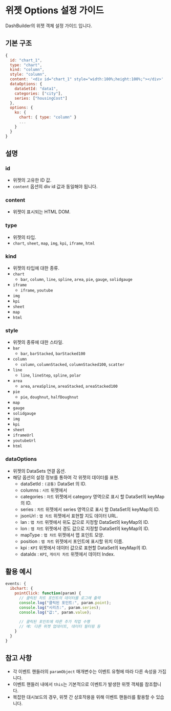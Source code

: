 # 위젯 Options 설정 가이드
DashBuilder의 위젯 객체 설정 가이드 입니다.

## 기본 구조

```javascript
{
  id: "chart_1",
  type: "chart",
  kind: "column",
  style: "column",
  content: '<div id="chart_1" style="width:100%;height:100%;"></div>'
  dataOptions: {
    dataSetId: "data1",
    categories: ["city"],
    series: ["housingCost"]
  },
  options: {
    ko: {
      chart: { type: "column" }
      ...
    }
  }
}

```

## 설명

### id
- 위젯의 고유한 ID 값.
- `content` 옵션의 div id 값과 동일해야 됩니다.

### content
- 위젯이 표시되는 HTML DOM.

### type
- 위젯의 타입.
- `chart`, `sheet`, `map`, `img`, `kpi`, `iframe`, `html`

### kind
- 위젯의 타입에 대한 종류.
- `chart`
  - `bar`, `column`, `line`, `spline`, `area`, `pie`, `gauge`, `solidgauge`
- `iframe`
  - `iframe`, `youtube`
- `img`
- `kpi`
- `sheet`
- `map`
- `html`

### style
- 위젯의 종류에 대한 스타일.
- `bar`
  - `bar`, `barStacked`, `barStacked100`
- `column`
  - `column`, `columnStacked`, `columnStacked100`, `scatter`
- `line`
  - `line`, `lineStep`, `spline`, `polar`
- `area`
  - `area`, `areaSpline`, `areaStacked`, `areaStacked100`
- `pie`
  - `pie`, `doughnut`, `halfDoughnut`
- `map`
- `gauge`
- `solidgauge`
- `img`
- `kpi`
- `sheet`
- `iframeUrl`
- `youtubeUrl`
- `html`

### dataOptions
- 위젯의 DataSets 연결 옵션.
- 해당 옵션의 설정 정보를 통하여 각 위젯의 데이터를 표현.
  - dataSetId : `(공통)` DataSet 의 ID.
  - columns : `시트` 위젯에서
  - categories : `차트` 위젯에서 category 영역으로 표시 할 DataSet의 keyMap의 ID.
  - series : `차트` 위젯에서 series 영역으로 표시 할 DataSet의 keyMap의 ID.
  - jsonUrl : `맵 차트` 위젯에서 표현할 지도 데이터 URL.
  - lan : `맵 차트` 위젯에서 위도 값으로 지정할 DataSet의 keyMap의 ID.
  - lon : `맵 차트` 위젯에서 경도 값으로 지정할 DataSet의 keyMap의 ID.
  - mapType : `맵 차트` 위젯에서 맵 포인트 모양.
  - position : `맵 차트` 위젯에서 포인트에 표시할 위치 이름.
  - kpi : `KPI` 위젯에서 데이터 값으로 표현할 DataSet의 keyMap의 ID.
  - dataIdx : `KPI`, `게이지 차트` 위젯에서 데이터 Index.

## 활용 예시

```javascript
events: {
  ibchart: {
    pointClick: function(param) {
      // 클릭된 차트 포인트의 데이터를 로그에 출력
      console.log("클릭된 포인트:", param.point);
      console.log("시리즈:", param.series);
      console.log("값:", param.value);
      
      // 클릭된 포인트에 따른 추가 작업 수행
      // 예: 다른 위젯 업데이트, 데이터 필터링 등
    }
  }
}
```

## 참고 사항

- 각 이벤트 핸들러의 `paramObject` 매개변수는 이벤트 유형에 따라 다른 속성을 가집니다.
- 이벤트 핸들러 내에서 `this`는 기본적으로 이벤트가 발생한 위젯 객체를 참조합니다.
- 복잡한 대시보드의 경우, 위젯 간 상호작용을 위해 이벤트 핸들러를 활용할 수 있습니다.